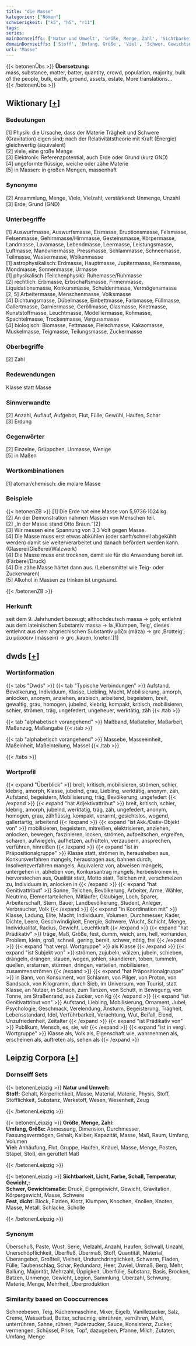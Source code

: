 ```yaml
---
title: "die Masse"
kategorien: ["Nomen"]
schwierigkeit: ["k5", "h5", "r11"]
tags:
series:
mainDornseiffs: ['Natur und Umwelt', 'Größe, Menge, Zahl', 'Sichtbarkeit, Licht, Farbe, Schall, Temperatur, Gewicht,']
domainDornseiffs: ['Stoff', 'Umfang, Größe', 'Viel', 'Schwer, Gewichtsmaße', 'Fest, dicht']
url: "Masse"
---
```


{{< betonenÜbs >}}
**Übersetzung:**  
mass, substance, matter, batter, quantity, crowd, population, majority, bulk of the people, bulk, earth, ground, assets, estate, More translations...  
{{< /betonenÜbs >}}

## Wiktionary [[+](https://de.wiktionary.org/wiki/Masse)]

### Bedeutungen
[1] Physik: die Ursache, dass der Materie Trägheit und Schwere (Gravitation) eigen sind; nach der Relativitätstheorie mit Kraft (Energie) gleichwertig (äquivalent)  
[2] viele, eine große Menge  
[3] Elektronik: Referenzpotential, auch Erde oder Grund (kurz GND)  
[4] ungeformte flüssige, weiche oder zähe Materie  
[5] in Massen: in großen Mengen, massenhaft  

### Synonyme
[2] Ansammlung, Menge, Viele, Vielzahl; verstärkend: Unmenge, Unzahl  
[3] Erde, Grund (GND)  

### Unterbegriffe
[1] Auswurfmasse, Auswurfsmasse, Eismasse, Eruptionsmasse, Felsmasse, Felsenmasse, Gehirnmasse/Hirnmasse, Gesteinsmasse, Körpermasse, Landmasse, Lavamasse, Lebendmasse, Leermasse, Leistungsmasse, Luftmasse, Manövriermasse, Pressmasse, Schlammasse, Schneemasse, Teilmasse, Wassermasse, Wolkenmasse  
[1] astrophysikalisch: Erdmasse, Hauptmasse, Jupitermasse, Kernmasse, Mondmasse, Sonnenmasse, Urmasse  
[1] physikalisch (Teilchenphysik): Ruhemasse/Ruhmasse  
[2] rechtlich: Erbmasse, Erbschaftsmasse, Firmenmasse, Liquidationsmasse, Konkursmasse, Schuldenmasse, Vermögensmasse  
[2, 5] Arbeitermasse, Menschenmasse, Volksmasse  
[4] Dichtungsmasse, Dübelmasse, Einbettmasse, Farbmasse, Füllmasse, Gallertmasse, Garniermasse, Geröllmasse, Glasmasse, Knetmasse, Kunststoffmasse, Leuchtmasse, Modelliermasse, Rohmasse, Spachtelmasse, Trockenmasse, Vergussmasse  
[4] biologisch: Biomasse, Fettmasse, Fleischmasse, Kakaomasse, Muskelmasse, Teigmasse, Teilungsmasse, Zuckermasse  

### Oberbegriffe
[2] Zahl  

### Redewendungen
Klasse statt Masse  

### Sinnverwandte
[2] Anzahl, Auflauf, Aufgebot, Flut, Fülle, Gewühl, Haufen, Schar  
[3] Erdung  

### Gegenwörter
[2] Einzelne, Grüppchen, Unmasse, Wenige  
[5] in Maßen  

### Wortkombinationen
[1] atomar/chemisch: die molare Masse  

### Beispiele
{{< betonenZB >}}
[1] Die Erde hat eine Masse von 5,9736·1024 kg.  
[2] An der Demonstration nahmen Massen von Menschen teil.  
[2] „In der Masse stand Otto Braun.“[2]  
[3] Wir messen eine Spannung von 3,3 Volt gegen Masse.  
[4] Die Masse muss erst etwas abkühlen (oder sanft/schnell abgekühlt werden) damit sie weiterverarbeitet und danach befördert werden kann. (Glaserei/Gießerei/Walzwerk)  
[4] Die Masse muss erst trocknen, damit sie für die Anwendung bereit ist. (Färberei/Druck)  
[4] Die zähe Masse härtet dann aus. (Lebensmittel wie Teig- oder Zuckerwaren)  
[5] Alkohol in Massen zu trinken ist ungesund.  

{{< /betonenZB >}}
### Herkunft
seit dem 9. Jahrhundert bezeugt; althochdeutsch massa → goh; entlehnt aus dem lateinischen Substantiv massa → la ‚Klumpen, Teig‘, dieses entlehnt aus dem altgriechischen Substantiv μᾶζα (mãza) → grc ‚Brotteig‘; zu μάσσειν (mássein) → grc ‚kauen, kneten‘.[1]  



## dwds [[+](https://www.dwds.de/wb/Masse)]

### Wortinformation
{{< tabs "Dwds" >}}
{{< tab "Typische Verbindungen" >}}
Aufstand, Bevölkerung, Individuum, Klasse, Liebling, Macht, Mobilisierung, amorph, anlocken, anonym, anziehen, arabisch, arbeitend, begeistern, breit, gewaltig, grau, homogen, jubelnd, klebrig, kompakt, kritisch, mobilisieren, schier, strömen, träg, ungefedert, ungeheuer, werktätig, zäh
{{< /tab >}}

{{< tab "alphabetisch vorangehend" >}}
Maßband, Maßatelier, Maßarbeit, Maßanzug, Maßangabe
{{< /tab >}}

{{< tab "alphabetisch vorangehend" >}}
Massebe, Masseeinheit, Maßeinheit, Maßeinteilung, Massel
{{< /tab >}}

{{< /tabs >}}

### Wortprofil
{{< expand "Überblick" >}} breit, kritisch, mobilisieren, strömen, schier, klebrig, amorph, Klasse, jubelnd, grau, Liebling, werktätig, anonym, zäh, Aufstand, begeistern, Mobilisierung, träg, Bevölkerung, ungefedert {{< /expand >}}
{{< expand "hat Adjektivattribut" >}} breit, kritisch, schier, klebrig, amorph, jubelnd, werktätig, träg, zäh, ungefedert, anonym, homogen, grau, zähflüssig, kompakt, verarmt, gesichtslos, wogend, gallertartig, arbeitend {{< /expand >}}
{{< expand "ist Akk./Dativ-Objekt von" >}} mobilisieren, begeistern, mitreißen, elektrisieren, anziehen, anlocken, bewegen, faszinieren, locken, strömen, aufpeitschen, ergreifen, scharen, aufwiegeln, aufhetzen, aufrütteln, verzaubern, ansprechen, verführen, hinreißen {{< /expand >}}
{{< expand "ist in Präpositionalgruppe" >}} Klasse statt, strömen in, herausheben aus, Konkursverfahren mangels, herausragen aus, bahnen durch, Insolvenzverfahren mangels, Äquivalenz von, abweisen mangels, untergehen in, abheben von, Konkursantrag mangels, herbeiströmen in, hervorstechen aus, Qualität statt, Motto statt, Teilchen mit, verschmelzen zu, Individuum in, anlocken in {{< /expand >}}
{{< expand "hat Genitivattribut" >}} Sonne, Teilchen, Bevölkerung, Arbeiter, Arme, Wähler, Neutrino, Elementarteilchen, Mitläufer, Gläubiger, Loch, Sparer, Arbeiterschaft, Stern, Bauer, Landbevölkerung, Student, Anleger, Verbraucher, Volk {{< /expand >}}
{{< expand "in Koordination mit" >}} Klasse, Ladung, Elite, Macht, Individuum, Volumen, Durchmesser, Kader, Dichte, Leere, Geschwindigkeit, Energie, Schwere, Wucht, Schicht, Menge, Individualität, Radius, Gewicht, Leuchtkraft {{< /expand >}}
{{< expand "hat Prädikativ" >}} träge, Maß, Größe, fest, dumm, weich, arm, hell, vorhanden, Problem, klein, groß, schnell, gering, bereit, schwer, nötig, frei {{< /expand >}}
{{< expand "hat vergl. Wortgruppe" >}} als Klasse {{< /expand >}}
{{< expand "ist Subjekt von" >}} strömen, zujubeln, wälzen, jubeln, schieben, drängeln, drängen, stauen, wogen, johlen, skandieren, toben, tummeln, quellen, erstarren, stürmen, dringen, verteilen, mobilisieren, zusammenströmen {{< /expand >}}
{{< expand "hat Präpositionalgruppe" >}} in Bann, von Konsument, von Schlamm, von Pilger, von Proton, von Sandsack, von Kilogramm, durch Sieb, im Universum, von Tourist, statt Klasse, an Nutzer, in Schach, zum Tanzen, von Schutt, in Bewegung, von Tonne, am Straßenrand, aus Zucker, von Kg {{< /expand >}}
{{< expand "ist Genitivattribut von" >}} Aufstand, Liebling, Mobilisierung, Ornament, Jubel, Psychologie, Geschmack, Verelendung, Ansturm, Begeisterung, Trägheit, Lebensstandard, Idol, Verführbarkeit, Verachtung, Wut, Beifall, Elend, Unzufriedenheit, Zeitalter {{< /expand >}}
{{< expand "ist Prädikativ von" >}} Publikum, Mensch, es, sie, wir {{< /expand >}}
{{< expand "ist in vergl. Wortgruppe" >}} Klasse als, Volk als, Eigenschaft wie, wahrnehmen als, erscheinen als, auftreten als, sehen als {{< /expand >}}

## Leipzig Corpora [[+](https://corpora.uni-leipzig.de/en/res?word=Masse&corpusId=deu_newscrawl-public_2018)]

### Dornseiff Sets
{{< betonenLeipzig >}}
**Natur und Umwelt:**  
**Stoff:** Gehalt, Körperlichkeit, Masse, Material, Materie, Physis, Stoff, Stofflichkeit, Substanz, Werkstoff, Wesen, Wesenheit, Zeug  

{{< /betonenLeipzig >}}


{{< betonenLeipzig >}}
**Größe, Menge, Zahl:**  
**Umfang, Größe:** Abmessung, Dimension, Durchmesser, Fassungsvermögen, Gehalt, Kaliber, Kapazität, Masse, Maß, Raum, Umfang, Volumen  
**Viel:** Anhäufung, Flut, Gruppe, Haufen, Knäuel, Masse, Menge, Posten, Stapel, Stoß, ein gerüttelt Maß  

{{< /betonenLeipzig >}}


{{< betonenLeipzig >}}
**Sichtbarkeit, Licht, Farbe, Schall, Temperatur, Gewicht,:**  
**Schwer, Gewichtsmaße:** Druck, Eigengewicht, Gewicht, Gravitation, Körpergewicht, Masse, Schwere  
**Fest, dicht:** Block, Fladen, Klotz, Klumpen, Knochen, Knollen, Knoten, Masse, Metall, Schlacke, Scholle  

{{< /betonenLeipzig >}}

### Synonym
Überschuß, Paste, Wust, Serie, Vielzahl, Anzahl, Haufen, Schwall, Unzahl, Unerschöpflichkeit, Überfluß, Übermaß, Stoff, Quantität, Material, Überangebot, Großteil, Vielheit, Undurchdringlichkeit, Schwarm, Fladen, Fülle, Taubenschlag, Schar, Redundanz, Heer, Zuviel, Unmaß, Berg, Mehr, Ballung, Majorität, Mehrzahl, Üppigkeit, Überfülle, Substanz, Basis, Brocken, Batzen, Unmenge, Gewicht, Legion, Sammlung, Überzahl, Schwung, Materie, Menge, Mehrheit, Überproduktion


### Similarity based on Cooccurrences
Schneebesen, Teig, Küchenmaschine, Mixer, Eigelb, Vanillezucker, Salz, Creme, Wasserbad, Butter, schaumig, einrühren, verrühren, Mehl, unterrühren, Sahne, rühren, Puderzucker, Sauce, Konsistenz, Zucker, vermengen, Schüssel, Prise, Topf, dazugeben, Pfanne, Milch, Zutaten, Umfang, Menge

